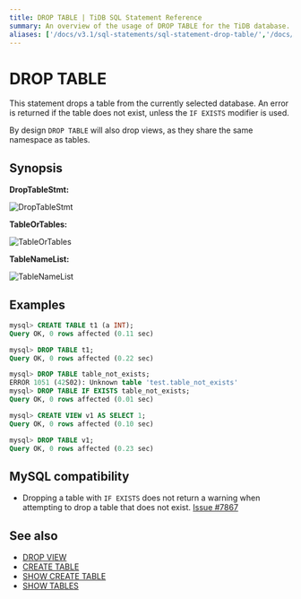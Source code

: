 ```yaml
---
title: DROP TABLE | TiDB SQL Statement Reference
summary: An overview of the usage of DROP TABLE for the TiDB database.
aliases: ['/docs/v3.1/sql-statements/sql-statement-drop-table/','/docs/v3.1/reference/sql/statements/drop-table/']
---
```


# DROP TABLE

This statement drops a table from the currently selected database. An error is returned if the table does not exist, unless the `IF EXISTS` modifier is used.

By design `DROP TABLE` will also drop views, as they share the same namespace as tables.

## Synopsis

**DropTableStmt:**

![DropTableStmt](https://docs-download.pingcap.com/media/images/docs/sqlgram/DropTableStmt.png)

**TableOrTables:**

![TableOrTables](https://docs-download.pingcap.com/media/images/docs/sqlgram/TableOrTables.png)

**TableNameList:**

![TableNameList](https://docs-download.pingcap.com/media/images/docs/sqlgram/TableNameList.png)

## Examples

```sql
mysql> CREATE TABLE t1 (a INT);
Query OK, 0 rows affected (0.11 sec)

mysql> DROP TABLE t1;
Query OK, 0 rows affected (0.22 sec)

mysql> DROP TABLE table_not_exists;
ERROR 1051 (42S02): Unknown table 'test.table_not_exists'
mysql> DROP TABLE IF EXISTS table_not_exists;
Query OK, 0 rows affected (0.01 sec)

mysql> CREATE VIEW v1 AS SELECT 1;
Query OK, 0 rows affected (0.10 sec)

mysql> DROP TABLE v1;
Query OK, 0 rows affected (0.23 sec)
```

## MySQL compatibility

* Dropping a table with `IF EXISTS` does not return a warning when attempting to drop a table that does not exist. [Issue #7867](https://github.com/pingcap/tidb/issues/7867)

## See also

* [DROP VIEW](/sql-statements/sql-statement-drop-view.md)
* [CREATE TABLE](/sql-statements/sql-statement-create-table.md)
* [SHOW CREATE TABLE](/sql-statements/sql-statement-show-create-table.md)
* [SHOW TABLES](/sql-statements/sql-statement-show-tables.md)
